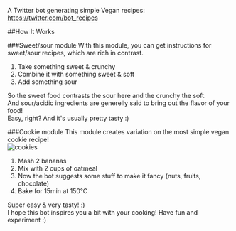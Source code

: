 A Twitter bot generating simple Vegan recipes: https://twitter.com/bot_recipes  
  
##How It Works

###Sweet/sour module
With this module, you can get instructions for sweet/sour recipes, which are rich in contrast.

1. Take something sweet & crunchy
2. Combine it with something sweet & soft
3. Add something sour
  
So the sweet food contrasts the sour here and the crunchy the soft.  
And sour/acidic ingredients are generelly said to bring out the flavor of your food!  
Easy, right? And it's usually pretty tasty :)
  
###Cookie module
This module creates variation on the most simple vegan cookie recipe!  
![cookies](https://pbs.twimg.com/media/CgPAV-vXIAApoL-.jpg:large)  

1. Mash 2 bananas
2. Mix with 2 cups of oatmeal
3. Now the bot suggests some stuff to make it fancy (nuts, fruits, chocolate)
4. Bake for 15min at 150°C

Super easy & very tasty! :)  
I hope this bot inspires you a bit with your cooking! Have fun and experiment :)
